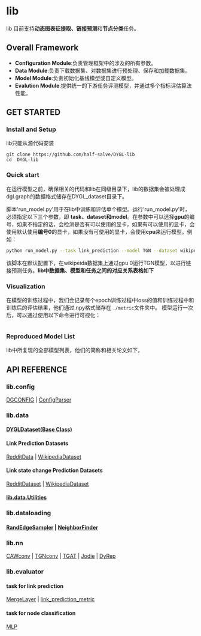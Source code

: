 # lib

lib 目前支持**动态图表征提取、链接预测**和**节点分类**任务。

## Overall Framework

* **Configuration Module**:负责管理框架中的涉及的所有参数。
* **Data Module**:负责下载数据集、对数据集进行预处理、保存和加载数据集。
* **Model Module**:负责初始化基线模型或自定义模型。
* **Evalution Module**:提供统一的下游任务评测模型，并通过多个指标评估算法性能。

## GET STARTED

### Install and Setup

lib只能从源代码安装

```shell
git clone https://github.com/half-salve/DYGL-lib
cd  DYGL-lib
```

### Quick start

在运行模型之前，确保相关的代码和lib在同级目录下，lib的数据集会被处理成dgl.graph的数据格式储存在DYGL_dataset目录下。

脚本'run_model.py'用于在lib中训练和评估单个模型。运行'run_model.py'时，必须指定以下三个参数，即
**task、dataset和model**。在参数中可以选择**gpu**的编号，如果不指定的话，会检测是否有可以使用的显卡，如果有可以使用的显卡，会使用默认使用**编号0**的显卡，如果没有可使用的显卡，会使用**cpu**来运行模型。例如：

```sh
python run_model.py --task link_prediction --model TGN --dataset wikipedia --gpu 0
```

该脚本在默认配置下，在wikipeida数据集上通过gpu 0运行TGN模型，以进行链接预测任务。**lib中数据集、模型和任务之间的对应关系表格如下**

### Visualization

在模型的训练过程中，我们会记录每个epoch训练过程中loss的值和训练过程中和训练后的评估结果，他们通过.npy格式储存在 `./metric`文件夹中。
模型运行一次后，可以通过使用以下命令进行可视化：

```sh

```

### Reproduced Model List

lib中所复现的全部模型列表，他们的简称和相关论文如下， 

## API REFERENCE

### lib.config

[DGCONFIG](./doc/config/ConfigParser.md) | [ConfigParser](./doc/config/ConfigParser.md)

### lib.data

#### [DYGLDataset(Base Class)](./doc/data/Base_class.md)

#### Link Prediction Datasets

[RedditData](./doc/data/Reddit.md) | [WikipediaDataset](./doc/data/wikipedia.md)

#### Link state change Prediction Datasets

[RedditDataset](./doc/data/Reddit.md) | [WikipediaDataset](./doc/data/wikipedia.md)

#### [lib.data.Utilities](./doc/data/data.utils.md)

### lib.dataloading

#### [RandEdgeSampler](./doc/dataloading/RandEdgeSampler.md) | [NeighborFinder](./doc/dataloading/NeighborFinder.md)

### lib.nn

[CAWconv](./doc/nn/CAWConv.md) | [TGNconv](./doc/nn/TGNConv.md) | [TGAT](./doc/nn/TGATConv.md) | [Jodie](./doc/nn/JodieConv.md) | [DyRep](./doc/nn/derep.md)

### lib.evaluator

#### task for link prediction

[MergeLayer](./doc/evalution/edge_aggregation.md) | [link_prediction_metric](./doc/evalution/edge_aggregation.md)

#### task for node classification

[MLP](./doc/evalution/node_class.md)
